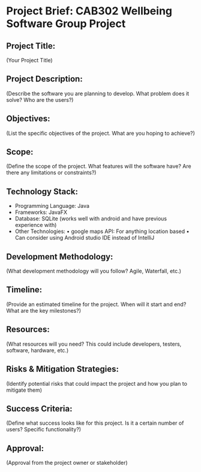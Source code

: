 # Project Brief: CAB302 Wellbeing Software Group Project

## Project Title:
(Your Project Title)

## Project Description:
(Describe the software you are planning to develop. What problem does it solve? Who are the users?)

## Objectives:
(List the specific objectives of the project. What are you hoping to achieve?)

## Scope:
(Define the scope of the project. What features will the software have? Are there any limitations or constraints?)

## Technology Stack:
- Programming Language: Java
- Frameworks: JavaFX 
- Database: SQLite (works well with android and have previous experience with)
- Other Technologies: 
  • google maps API: For anything location based
  • Can consider using Android studio IDE instead of IntelliJ

## Development Methodology:
(What development methodology will you follow? Agile, Waterfall, etc.)

## Timeline:
(Provide an estimated timeline for the project. When will it start and end? What are the key milestones?)

## Resources:
(What resources will you need? This could include developers, testers, software, hardware, etc.)

## Risks & Mitigation Strategies:
(Identify potential risks that could impact the project and how you plan to mitigate them)

## Success Criteria:
(Define what success looks like for this project. Is it a certain number of users? Specific functionality?)

## Approval:
(Approval from the project owner or stakeholder)
